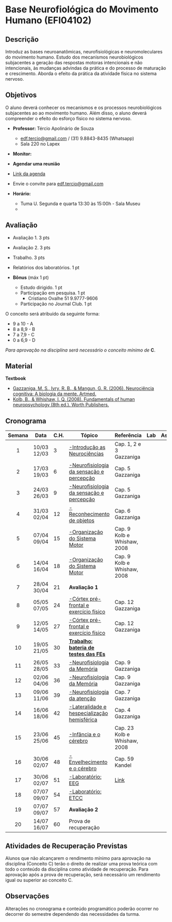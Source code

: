 
# **Base Neurofiológica do Movimento Humano (EFI04102)**


## Descrição

Introduz as bases neuroanatômicas, neurofisiológicas e neuromoleculares do movimento humano. Estudo dos mecanismos neurobiológicos subjacentes a geração das respostas motoras intencionais e não intencionais, às mudanças advindas da prática e do processo de maturação e crescimento. Aborda o efeito da prática da atividade física no sistema nervoso.


## Objetivos
O aluno deverá conhecer os mecanismos e os processos neurobiológicos subjacentes ao ao movimento humano. Além disso, o aluno deverá compreender o efeito do esforço físico no sistema nervoso.

- **Professor:** Tércio Apolinário de Souza
  - edf.tercio@gmail.com / (31) 9.8843-8435 (Whatsapp) 
  - Sala 220 no Lapex
 - **Monitor:**
 
 - **Agendar uma reunião**
 - [Link da agenda](https://calendar.google.com/calendar/u/0?cid=ZWRmLnRlcmNpb0BnbWFpbC5jb20)
 - Envie o convite para edf.tercio@gmail.com
    
- **Horário:**
  - Tuma U. Segunda e quarta 13:30 às 15:00h - Sala Museu
  -

## Avaliação
- Avaliação 1. 3 pts
- Avaliação 2. 3 pts
- Trabalho. 3 pts
- Relatórios dos laboratórios. 1 pt

- **Bônus** (máx 1 pt)
  - Estudo dirigido. 1 pt 
  - Participação em pesquisa. 1 pt
      - Cristiano Ovalhe 51 9.9777-9606
  - Participação no Journal Club. 1 pt


O conceito será atribuído da seguinte forma: 
- 9 a 10  - A 
- 8 a 8,9 - B
- 7 a 7,9  - C
- 0 a 6,9 - D

*Para aprovação na disciplina será necessário o conceito mínimo de* **C**. 

## Material
**Textbook**
- [Gazzaniga, M. S., Ivry, R. B., & Mangun, G. R. (2006). Neurociência cognitiva: A biologia da mente. Artmed.](
https://drive.google.com/drive/folders/1OC3IkGNkys7sCBJkCamspjA6bz2hTj9Y?usp=sharing)
- [Kolb, B., & Whishaw, I. Q. (2008). Fundamentals of human neuropsychology (8th ed.). Worth Publishers.](https://drive.google.com/drive/folders/1OC3IkGNkys7sCBJkCamspjA6bz2hTj9Y?usp=sharing)


## 


## Cronograma

| **Semana** |**Data**| **C.H.**  | **Tópico**                                              | **Referência**| **Lab** | **Assíncrono**
|:-: | :---------------------: | --------- | --------------------- | -------------- |------------------------|--------------------|
|1| 10/03 <br> 12/03|3|[-Introdução as Neurociências][1]|Cap. 1, 2 e 3 Gazzaniga|
|2| 17/03 <br> 19/03|6|[-Neurofisiologia da sensação e percepção][2]|Cap. 5 Gazzaniga|
|3| 24/03 <br> 26/03|9|[-Neurofisiologia da sensação e percepção][2]|Cap. 5 Gazzaniga|
|4| 31/03 <br> 02/04|12|[-Reconhecimento de objetos][2]|Cap. 6 Gazzaniga|
|5| 07/04 <br> 09/04|15|[-Organização do Sistema Motor][3]|Cap. 9 Kolb e Whishaw, 2008|
|6| 14/04 <br> 16/04|18|[-Organização do Sistema Motor][3]|Cap. 9 Kolb e Whishaw, 2008|
|7| 28/04 <br> 30/04|21|**Avaliação 1** 
|8| 05/05 <br> 07/05|24|[-Córtex pré-frontal e exercício físico][1]|Cap. 12 Gazzaniga|
|9| 12/05 <br> 14/05|27|[-Córtex pré-frontal e exercício físico][1]|Cap. 12 Gazzaniga|
|10| 19/05 <br> 21/05|30|[**Trabalho: bateria de testes das FEs**][5]||
|11| 26/05 <br> 28/05|33|[-Neurofisiologia da Memória][1]|Cap. 9 Gazzaniga|
|12| 02/06 <br> 04/06|36|[-Neurofisiologia da Memória][1]|Cap. 9 Gazzaniga|
|13| 09/06 <br> 11/06|39|[-Neurofisiologia da atenção][1]|Cap. 7 Gazzaniga|
|14| 16/06 <br> 18/06|42|[-Lateralidade e hespecialização hemisférica][1]|Cap. 4 Gazzaniga|
|15| 23/06 <br> 25/06|45|[-Infância e o cérebro][1]|Cap. 23 Kolb e Whishaw, 2008|
|16| 30/06 <br> 02/07|48|[-Envelhecimento e o cérebro][1]|Cap. 59 Kandel|
|17| 30/06 <br> 02/07|51|[-Laboratório: EEG][1]|[Link](https://www.youtube.com/watch?v=7-HibHuVhzs&list=PL1mmsbkAvS4mxAQqkY4eMIDtzbDf0RPZz&t=27s)|
|18| 07/07 <br> 09/07|54|[-Laboratório: ETCC][1]||
|19| 07/07 <br> 09/07|57|**Avaliação 2** 
|20| 14/07 <br> 16/07|60|Prova de recuperação||



## Atividades de Recuperação Previstas
Alunos que não alcançarem o rendimento mínimo para aprovação na disciplina (Conceito C) terão o direito de realizar uma prova teórica com todo o conteúdo da disciplina como atividade de recuperação. Para aprovação após a prova de recuperação, será necessário um rendimento igual ou superior ao conceito C.
  
## Observações

Alterações no cronograma e conteúdo programático poderão ocorrer no decorrer do semestre dependendo das necessidades da turma. 



[1]:https://github.com/apolinario-souza/teaching/blob/main/Neurofisiologia(EFI04102)/aulas/Introducao_Neuro.pdf
[2]:https://github.com/apolinario-souza/teaching/blob/main/Neurofisiologia(EFI04102)/aulas/Neurofisiologia_da_sensacao_e_percepcao.pdf
[3]:https://github.com/apolinario-souza/teaching/blob/main/Neurofisiologia(EFI04102)/aulas/Organizacao_do_Sistema_Motor.pdf
[4]:https://
[5]:https://github.com/apolinario-souza/teaching/blob/main/Neurofisiologia(EFI04102)/trabalho.md
[6]:https://
[7]:https://
[8]:https://
[9]:https://
[10]:https://
[11]:https://
[12]:https://
[13]:https://
[14]:https://
[15]:https://
[16]:https://
[17]:https://
[18]:https://

